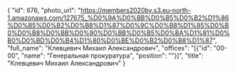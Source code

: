 {
    "id": 676,
    "photo_url": "https://members2020by.s3.eu-north-1.amazonaws.com/127675_%D0%9A%D0%BB%D0%B5%D0%B2%D1%86%D0%B5%D0%B2%D0%B8%D1%87%D0%9C%D0%B8%D1%85%D0%B0%D0%B8%D0%BB%D0%90%D0%BB%D0%B5%D0%BA%D1%81%D0%B0%D0%BD%D0%B4%D1%80%D0%BE%D0%B2%D0%B8%D1%87",
    "full_name": "Клевцевич Михаил Александрович",
    "offices": "[{\"id\": \"00-00\", \"name\": \"Генеральная прокуратура\", \"position\": \"\"}]",
    "title": "Клевцевич Михаил Александрович"
}